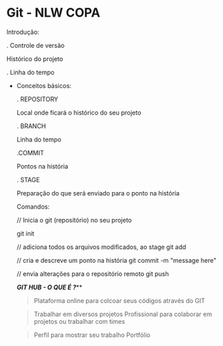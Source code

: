 # Git - NLW COPA

Introdução:

. Controle de versão 

Histórico do projeto 

. Linha do tempo 

- Conceitos básicos:
    
    
    . REPOSITORY 
    
    Local onde ficará o histórico do seu projeto 
    
     
    
    . BRANCH
    
    Linha do tempo 
    
    .COMMIT 
    
    Pontos na história 
    
    . STAGE 
    
    Preparação do que será enviado para o ponto na história 
    
    Comandos:
    
    // Inicia o git (repositório) no seu projeto
    
    git init 

    // adiciona todos os arquivos modificados, ao stage 
    git add

    // cria e descreve um ponto na história 
    git commit -m "message here"

    // envia alterações para o repositório remoto 
    git push 



    *******GIT HUB - O QUE É ?********* 

    > Plataforma online para colcoar seus códigos 
        através do GIT 

    > Trabalhar em diversos projetos 
        Profissional para colaborar em projetos ou trabalhar com times 

    > Perfil para mostrar seu trabalho 
        Portfólio 

        

